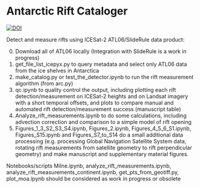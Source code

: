 # Antarctic Rift Cataloger
[![DOI](https://zenodo.org/badge/278439106.svg)](https://zenodo.org/badge/latestdoi/278439106)

Detect and measure rifts using ICESat-2 ATL06/SlideRule data product:

0. Download all of ATL06 locally (Integration with SlideRule is a work in progress)
1. get_file_list_icepyx.py to query metadata and select only ATL06 data from the ice shelves in Antarctica
2. make_catalog.py or test_the_detector.ipynb to run the rift measurement algorithm (from arc.py)
3. qc.ipynb to quality control the output, including plotting each rift detection/measurement on ICESat-2 heights and on Landsat imagery with a short temporal offsets, and plots to compare manual and automated rift detection/measurement success (manuscript table)
4. Analyze_rift_measurements.ipynb to do some calculations, including advection correction and comparison to a simple model of rift opening
5. Figures_1_3_S2_S3_S4.ipynb, Figures_2.ipynb, Figures_4_5_6_S1.ipynb, Figures_S15.ipynb and Figures_S7_to_S14 do a small additional data processing (e.g. processing Global Navigation Satellite System data, rotating rift measurements from satellite geometry to rift perpendicular geometry) and make manuscript and supplementary material figures.

Notebooks/scripts Milne.ipynb, analyze_rift_measurements.ipynb, analyze_rift_measurements_continent.ipynb, get_pts_from_geotiff.py, plot_moa.ipynb should be considered as work in progress or obsolete

